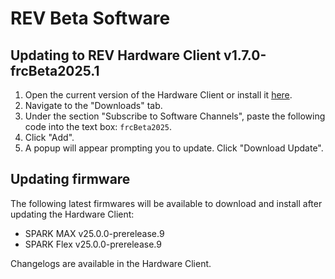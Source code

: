 # REV Beta Software

## Updating to REV Hardware Client v1.7.0-frcBeta2025.1

  1. Open the current version of the Hardware Client or install it [here](https://github.com/REVrobotics/REV-Software-Binaries/releases/download/rhc-1.6.6/REV-Hardware-Client-Setup-1.6.6.exe).
  2. Navigate to the "Downloads" tab.
  3. Under the section "Subscribe to Software Channels", paste the following code into the text box: `frcBeta2025`.
  4. Click "Add".
  5. A popup will appear prompting you to update. Click "Download Update".

## Updating firmware

The following latest firmwares will be available to download and install after updating the Hardware Client:

* SPARK MAX v25.0.0-prerelease.9
* SPARK Flex v25.0.0-prerelease.9

Changelogs are available in the Hardware Client.
